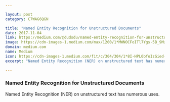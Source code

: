 ```yaml
---

layout: post
category: C7WAG6QGN

title: "Named Entity Recognition for Unstructured Documents"
date: 2017-11-04
link: https://medium.com/@dudsdu/named-entity-recognition-for-unstructured-documents-c325d47c7e3a?source=rss------machine_learning-5
image: https://cdn-images-1.medium.com/max/1200/1*MWNOCFoITl7Ygs-5B_9Mzw.png
domain: medium.com
name: Medium
icon: https://cdn-images-1.medium.com/fit/c/304/304/1*8I-HPL0bfoIzGied-dzOvA.png
excerpt: "Named Entity Recognition (NER) on unstructured text has numerous uses."

---
```


### Named Entity Recognition for Unstructured Documents

Named Entity Recognition (NER) on unstructured text has numerous uses.
